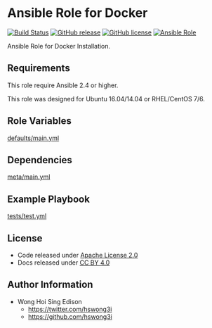 Ansible Role for Docker
=======================

[![Build Status](https://travis-ci.org/alvistack/ansible-role-docker.svg?branch=master)](https://travis-ci.org/alvistack/ansible-role-docker)
[![GitHub release](https://img.shields.io/github/release/alvistack/ansible-role-docker.svg)](https://github.com/alvistack/ansible-role-docker)
[![GitHub license](https://img.shields.io/github/license/alvistack/ansible-role-docker.svg)](https://github.com/alvistack/ansible-role-docker/blob/master/LICENSE)
[![Ansible Role](https://img.shields.io/badge/galaxy-alvistack.docker-blue.svg)](https://galaxy.ansible.com/alvistack/docker)

Ansible Role for Docker Installation.

Requirements
------------

This role require Ansible 2.4 or higher.

This role was designed for Ubuntu 16.04/14.04 or RHEL/CentOS 7/6.

Role Variables
--------------

[defaults/main.yml](defaults/main.yml)

Dependencies
------------

[meta/main.yml](meta/main.yml)

Example Playbook
----------------

[tests/test.yml](tests/test.yml)

License
-------

-   Code released under [Apache License 2.0](LICENSE)
-   Docs released under [CC BY 4.0](http://creativecommons.org/licenses/by/4.0/)

Author Information
------------------

-   Wong Hoi Sing Edison
    -   <https://twitter.com/hswong3i>
    -   <https://github.com/hswong3i>

